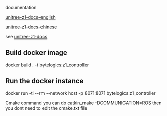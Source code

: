 documentation

[unitree-z1-docs-english](http://dev-z1.unitree.com)

[unitree-z1-docs-chinese](http://dev-z1.cn.unitree.com)

see [unitree-z1-docs](http://dev-z1.unitree.com)

## Build docker image
docker build . -t bytelogics:z1_controller

## Run the docker instance
docker run -ti --rm --network host -p 8071:8071 bytelogics:z1_controller

Cmake command you can do catkin_make -DCOMMUNICATION=ROS 
then you dont need to edit the cmake.txt file
